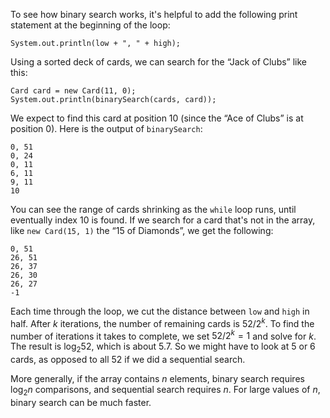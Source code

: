 To see how binary search works, it's helpful to add the following print statement at the beginning of the loop:

```code
System.out.println(low + ", " + high);
```

Using a sorted deck of cards, we can search for the “Jack of Clubs” like this:

```code
Card card = new Card(11, 0);
System.out.println(binarySearch(cards, card));
```

We expect to find this card at position 10 (since the “Ace of Clubs” is at position 0).
Here is the output of `binarySearch`:

```code
0, 51
0, 24
0, 11
6, 11
9, 11
10
```

You can see the range of cards shrinking as the `while` loop runs, until eventually index 10 is found.
If we search for a card that's not in the array, like `new Card(15, 1)` the “15 of Diamonds”, we get the following:

```code
0, 51
26, 51
26, 37
26, 30
26, 27
-1
```


Each time through the loop, we cut the distance between `low` and `high` in half.
After $k$ iterations, the number of remaining cards is $52 / 2^k$.
To find the number of iterations it takes to complete, we set $52 / 2^k = 1$ and solve for $k$.
The result is $\log_2 52$, which is about 5.7.
So we might have to look at 5 or 6 cards, as opposed to all 52 if we did a sequential search.

More generally, if the array contains $n$ elements, binary search requires $\log_2 n$ comparisons, and sequential search requires $n$.
For large values of $n$, binary search can be much faster.